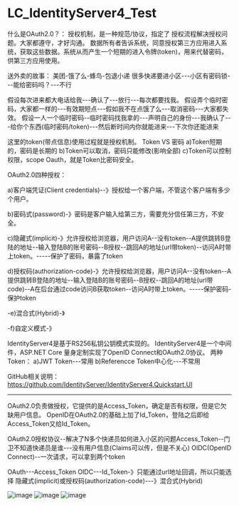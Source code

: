 # LC_IdentityServer4_Test

什么是OAuth2.0？：
授权机制，是一种规范/协议，指定了 授权流程解决授权问题。大家都遵守，才好沟通。
数据所有者告诉系统，同意授权第三方应用进入系统，获取这些数据。系统从而产生一个短期的进入令牌(token)，用来代替密码，供第三方应用使用。

送外卖的故事：
美团-饿了么-蜂鸟-包退小递
很多快递要进小区---小区有密码锁---能给密码吗？---不行

假设每次进来都大电话给我---确认了---放行---每次都要找我。
假设弄个临时密码，大家都一样的---有效期短点---假如我不在点饿了么---取消密码---大家都失效。
假设一人一个临时密码--临时密码找我拿的---声明自己的身份---我确认了---给你个东西(临时密码/token)---然后断时间内你就能进来---下次你还能进来

这里的token(带点信息)使用过程就是授权机制。
Token VS 密码
 a)Token短期的，密码是长期的
 b)Token可以取消，密码只能修改(影响全部)
 c)Token可以控制权限，scope
Oauth，就是Token比密码安全。

OAuth2.0四种授权：

 a)客户端凭证(Client credentials)--》授权给一个客户端，不管这个客户端有多少个用户。
 
 b)密码式(password)-》密码是客户输入给第三方，需要充分信任第三方，不安全。
 
 c)隐藏式(implicit)-》允许授权给浏览器，用户访问A--没有token--A提供跳转B登陆的地址--输入登陆B的账号密码--B授权--跳回A的地址(url带token)--访问A时带上token。-----保护了密码，暴露了token
 
 d)授权码(authorization-code)-》允许授权给浏览器，用户访问A--没有token--A提供跳转B登陆的地址--输入登陆B的账号密码--B授权--跳回A的地址(url带code)--A在后台通过code访问B获取token--访问A时带上token。-----保护密码-保护token
 
 -e)混合式(Hybrid)-》
 
 -f)自定义模式-》

IdentityServer4是基于RS256私钥公钥模式实现的。
IdentityServer4是一个中间件，ASP.NET Core 量身定制实现了OpenID Connect和OAuth2.0协议。
两种Token：
 a)JWT Token---常用
 b)Referencce Token中心化---不常用



GitHub相关说明：https://github.com/IdentityServer/IdentityServer4.Quickstart.UI


--------------------------------------------------------
OAuth2.0负责做授权，它提供的是Access_Token，确定是否有权限，但是它欠缺用户信息。
OpenID在OAuth2.0的基础上加了Id_Token，登陆之后即给Access_Token又给Id_Token。

OAuth2.0授权协议--解决了N多个快递员如何进入小区的问题Access_Token--门卫不知道快递员是谁---没有用户信息(Claims可以传，但是不关心)
OIDC(OpenID Connect)--一次请求，可以拿到两个token

OAuth---Access_Token
OIDC---Id_Token-》只能通过url地址回调，所以只能选择 隐藏式(implicit)或授权码(authorization-code)---》混合式(Hybrid)


![image](https://user-images.githubusercontent.com/26539681/116667324-a4501180-a9ce-11eb-9ae7-1a958785efdf.png)
![image](https://user-images.githubusercontent.com/26539681/116667453-cb0e4800-a9ce-11eb-8cd9-424c8e903456.png)
![image](https://user-images.githubusercontent.com/26539681/116667805-2dffdf00-a9cf-11eb-85b0-1e88f7eb31af.png)



